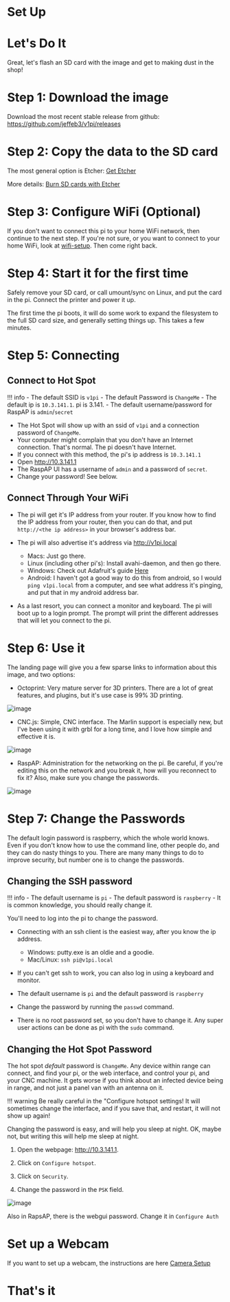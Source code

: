 # Set Up

Let's Do It
===========

Great, let's flash an SD card with the image and get to making dust in the shop!

Step 1: Download the image
==========================

Download the most recent stable release from github: https://github.com/jeffeb3/v1pi/releases

Step 2: Copy the data to the SD card
====================================

The most general option is Etcher: [Get Etcher](https://etcher.io/)

More details: [Burn SD cards with Etcher](https://www.raspberrypi.org/magpi/pi-sd-etcher/)

Step 3: Configure WiFi (Optional)
=================================

If you don't want to connect this pi to your home WiFi network, then continue to the next step. If
you're not sure, or you want to connect to your home WiFi, look at [wifi-setup](wifi.md). Then come right back.

Step 4: Start it for the first time
===================================

Safely remove your SD card, or call umount/sync on Linux, and put the card in the pi. Connect the
printer and power it up.

The first time the pi boots, it will do some work to expand the filesystem to the full SD card size,
and generally setting things up. This takes a few minutes.

Step 5: Connecting
==================

Connect to Hot Spot
-------------------

!!! info
    - The default SSID is `v1pi`
    - The default Password is `ChangeMe`
    - The default ip is `10.3.141.1`. pi is 3.141.
    - The default username/password for RaspAP is `admin`/`secret`

* The Hot Spot will show up with an ssid of `v1pi` and a connection password of
  `ChangeMe`.
* Your computer might complain that you don't have an Internet connection. That's normal. The pi
  doesn't have Internet.
* If you connect with this method, the pi's ip address is `10.3.141.1`
* Open http://10.3.141.1
* The RaspAP UI has a username of `admin` and a password of `secret`.
* Change your password! See below.

Connect Through Your WiFi
-------------------------

* The pi will get it's IP address from your router. If you know how to find the IP address from your
  router, then you can do that, and put `http://<the ip address>` in your browser's address bar.
* The pi will also advertise it's address via http://v1pi.local

  * Macs: Just go there.
  * Linux (including other pi's): Install avahi-daemon, and then go there.
  * Windows: Check out Adafruit's guide
      [Here](https://learn.adafruit.com/bonjour-zeroconf-networking-for-windows-and-linux/overview)
  * Android: I haven't got a good way to do this from android, so I would `ping v1pi.local` from a
    computer, and see what address it's pinging, and put that in my android address bar.

* As a last resort, you can connect a monitor and keyboard. The pi will boot up to a login prompt.
  The prompt will print the different addresses that will let you connect to the pi.

Step 6: Use it
==============

The landing page will give you a few sparse links to information about this image, and two options:

* Octoprint: Very mature server for 3D printers. There are a lot of great features, and plugins, but
  it's use case is 99% 3D printing.

![image](img/octoprint.png)

* CNC.js: Simple, CNC interface. The Marlin support is especially new, but I've been using it with
  grbl for a long time, and I love how simple and effective it is.

![image](img/cncjs.png)

* RaspAP: Administration for the networking on the pi. Be careful, if you're editing this on the
  network and you break it, how will you reconnect to fix it? Also, make sure you change the
  passwords.

![image](img/raspap.png)

Step 7: Change the Passwords
============================

The default login password is raspberry, which the whole world knows. Even if you don't know how to
use the command line, other people do, and they can do nasty things to you. There are many many
things to do to improve security, but number one is to change the passwords.

Changing the SSH password
-------------------------

!!! info
    - The default username is `pi`
    - The default password is `raspberry`
    - It is common knowledge, you should really change it.

You'll need to log into the pi to change the password.

* Connecting with an ssh client is the easiest way, after you know the ip address.

  * Windows: putty.exe is an oldie and a goodie.
  * Mac/Linux: `ssh pi@v1pi.local`

* If you can't get ssh to work, you can also log in using a keyboard and monitor.
* The default username is `pi` and the default password is `raspberry`
* Change the password by running the `passwd` command.
* There is no root password set, so you don't have to change it. Any super user actions can be done
  as pi with the `sudo` command.

Changing the Hot Spot Password
------------------------------

The hot spot *default* password is `ChangeMe`. Any device within range can connect, and find your
pi, or the web interface, and control your pi, and your CNC machine. It gets worse if you think
about an infected device being in range, and not just a panel van with an antenna on it.

!!! warning
    Be really careful in the "Configure hotspot settings! It will sometimes change the interface,
    and if you save that, and restart, it will not show up again!

Changing the password is easy, and will help you sleep at night. OK, maybe not, but writing this
will help me sleep at night.

1. Open the webpage: http://10.3.141.1.

1. Click on `Configure hotspot`.

1. Click on `Security`.

1. Change the password in the `PSK` field.

![image](img/psk.png)

Also in RapsAP, there is the webgui password. Change it in `Configure Auth`

Set up a Webcam
=========

If you want to set up a webcam, the instructions are here [Camera Setup](camera.md)

That's it
=========


